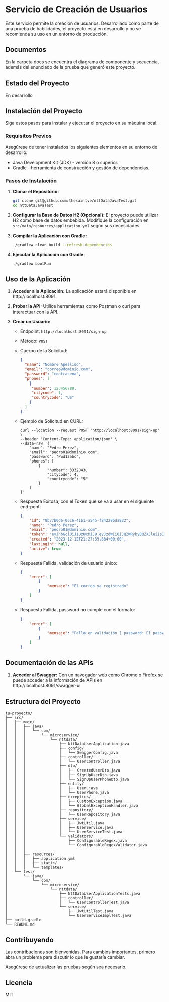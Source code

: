 # Servicio de Creación de Usuarios

Este servicio permite la creación de usuarios. Desarrollado como parte de una prueba de habilidades, el proyecto está en desarrollo y no se recomienda su uso en un entorno de producción.

## Documentos
En la carpeta docs se encuentra el diagrama de componente y secuencia, además del enunciado de la prueba que generó este proyecto.

## Estado del Proyecto
En desarrollo

## Instalación del Proyecto
Siga estos pasos para instalar y ejecutar el proyecto en su máquina local.

### Requisitos Previos
Asegúrese de tener instalados los siguientes elementos en su entorno de desarrollo:
- Java Development Kit (JDK) - versión 8 o superior.
- Gradle - herramienta de construcción y gestión de dependencias.

### Pasos de Instalación
1. **Clonar el Repositorio:**
    ```bash
    git clone git@github.com:thesaintve/nttDataJavaTest.git
    cd nttDataJavaTest
    ```

2. **Configurar la Base de Datos H2 (Opcional):**
    El proyecto puede utilizar H2 como base de datos embebida. Modifique la configuración en `src/main/resources/application.yml` según sus necesidades.


3. **Compilar la Aplicación con Gradle:**
    ```bash
    ./gradlew clean build --refresh-dependencies
    ```
4. **Ejecutar la Aplicación con Gradle:**
    ```bash
    ./gradlew bootRun
    ```

## Uso de la Aplicación
1. **Acceder a la Aplicación:**
    La aplicación estará disponible en http://localhost:8091.

2. **Probar la API:**
    Utilice herramientas como Postman o curl para interactuar con la API.

3. **Crear un Usuario:**
    - Endpoint: `http://localhost:8091/sign-up`
    - Método: `POST`
    - Cuerpo de la Solicitud:
        ```json
        {
          "name": "Nombre Apellido",
          "email": "correo@dominio.com",
          "password": "contrasena",
          "phones": [
            {
             "number": 123456789,
             "citycode": 1,
             "countrycode": "US"
            } 
          ]
        }
        ```

    - Ejemplo de Solicitud en CURL:    
        ```
        curl --location --request POST 'http://localhost:8091/sign-up' \
        --header 'Content-Type: application/json' \
        --data-raw '{
            "name": "Pedro Perez",
            "email": "pedro01@dominio.com",
            "password": "Pwd12abc",
            "phones": [
                {
                    "number": 3332843,
                    "citycode": 4,
                    "countrycode": "5"
                }
            ]
        }'
        ```
    - Respuesta Exitosa, con el Token que se va a usar en el sigueinte end-pont:
        ```json
        {
            "id": "8b77b0d6-06c6-41b1-a545-f84228bda822",
            "name": "Pedro Perez",
            "email": "pedro01@dominio.com",
            "token": "eyJhbGciOiJIUzUxMiJ9.eyJzdWIiOiJQZWRybyBQZXJleiIsImlhdCI6MTcwMjQxNjQ1OSwiZXhwIjoxNzAyNDIwMDU5fQ.s1RWAmZzgVNcHyquHGwGcj6DWFTslWh5NQVbR9cDahiWexv2S4B_GD-hn_EPk0d93sHsyShTRP7CSf-b-3dl4w",
            "created": "2023-12-12T21:27:39.884+00:00",
            "lastLogin": null,
            "active": true
        }
        ```


    - Respuesta Fallida, validación de usuario único:
        ```json        
        {
            "error": [
                {
                    "mensaje": "El correo ya registrado"
                }
            ]
        }        
        ```

    - Respuesta Fallida, password no cumple con el formato:
        ```json
        {
            "error": [
                {
                    "mensaje": "Fallo en validación [ password: El password debe tener Sólo una letra mayuscula, dos numeros y un rango de 8 a 12 caracteres ] "
                }
            ]
        }
        ```


## Documentación de las APIs
1. **Acceder al Swagger:**
    Con un navegador web como Chrome o Firefox se puede acceder a la información de APIs en http://localhost:8091/swagger-ui



## Estructura del Proyecto

```
tu-proyecto/
├── src/
│   ├── main/
│   │   ├── java/
│   │   │   └── com/
│   │   │       └── microservice/
│   │   │           └── nttdata/
│   │   │               ├── NttDataUserApplication.java
│   │   │               ├── config/
│   │   │               │   └── SwaggerConfig.java
│   │   │               ├── controller/
│   │   │               │   └── UserController.java
│   │   │               ├── dto/
│   │   │               │   ├── CreatedUserDto.java
│   │   │               │   ├── SignUpUserDto.java
│   │   │               │   └── SignUpUserPhoneDto.java
│   │   │               ├── entity/
│   │   │               │   ├── User.java
│   │   │               │   └── UserPhone.java
│   │   │               ├── exceptios/
│   │   │               │   ├── CustomException.java
│   │   │               │   └── GlobalExceptionHandler.java
│   │   │               ├── repository/
│   │   │               │   └── UserRepository.java
│   │   │               ├── service/
│   │   │               │   ├── JwtUtil.java
│   │   │               │   ├── UserService.java
│   │   │               │   └── UserServiceTest.java
│   │   │               └── validators/
│   │   │                   ├── ConfigurableRegex.java
│   │   │                   └── ConfigurableRegexValidator.java
│   │   │               
│   │   ├── resources/
│   │   │   ├── application.yml
│   │   │   ├── static/
│   │   │   └── templates/
│   └── test/
│       └── java/
│           └── com/
│               └── microservice/
│                   └── nttdata/
│                       ├── NttDataUserApplicationTests.java
│                       ├── controller/
│                       │   └── UserControllerTest.java
│                       └── service/
│                           ├── JwtUtilTest.java
│                           └── UserServiceImplTest.java
├── build.gradle
└── README.md
```


## Contribuyendo
Las contribuciones son bienvenidas. Para cambios importantes, primero abra un problema para discutir lo que le gustaría cambiar.

Asegúrese de actualizar las pruebas según sea necesario.

## Licencia
MIT
